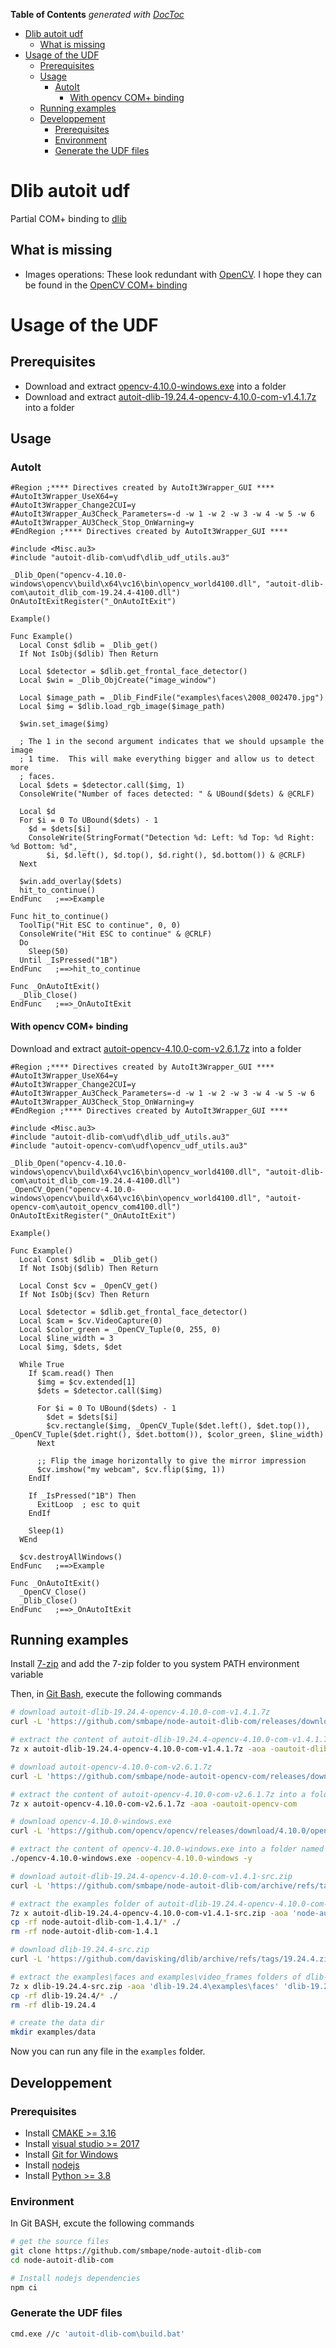 <!-- START doctoc generated TOC please keep comment here to allow auto update -->
<!-- DON'T EDIT THIS SECTION, INSTEAD RE-RUN doctoc TO UPDATE -->
**Table of Contents**  *generated with [DocToc](https://github.com/thlorenz/doctoc)*

- [Dlib autoit udf](#dlib-autoit-udf)
  - [What is missing](#what-is-missing)
- [Usage of the UDF](#usage-of-the-udf)
  - [Prerequisites](#prerequisites)
  - [Usage](#usage)
    - [AutoIt](#autoit)
      - [With opencv COM+ binding](#with-opencv-com-binding)
  - [Running examples](#running-examples)
  - [Developpement](#developpement)
    - [Prerequisites](#prerequisites-1)
    - [Environment](#environment)
    - [Generate the UDF files](#generate-the-udf-files)

<!-- END doctoc generated TOC please keep comment here to allow auto update -->

# Dlib autoit udf

Partial COM+ binding to [dlib](http://dlib.net/)

## What is missing
  - Images operations: These look redundant with [OpenCV](https://opencv.org/). I hope they can be found in the [OpenCV COM+ binding](https://github.com/smbape/node-autoit-dlib-com)

# Usage of the UDF

## Prerequisites

  - Download and extract [opencv-4.10.0-windows.exe](https://opencv.org/releases/) into a folder
  - Download and extract [autoit-dlib-19.24.4-opencv-4.10.0-com-v1.4.1.7z](https://github.com/smbape/node-autoit-dlib-com/releases/download/v1.4.1/autoit-dlib-19.24.4-opencv-4.10.0-com-v1.4.1.7z) into a folder

## Usage

### AutoIt

```autoit
#Region ;**** Directives created by AutoIt3Wrapper_GUI ****
#AutoIt3Wrapper_UseX64=y
#AutoIt3Wrapper_Change2CUI=y
#AutoIt3Wrapper_Au3Check_Parameters=-d -w 1 -w 2 -w 3 -w 4 -w 5 -w 6
#AutoIt3Wrapper_AU3Check_Stop_OnWarning=y
#EndRegion ;**** Directives created by AutoIt3Wrapper_GUI ****

#include <Misc.au3>
#include "autoit-dlib-com\udf\dlib_udf_utils.au3"

_Dlib_Open("opencv-4.10.0-windows\opencv\build\x64\vc16\bin\opencv_world4100.dll", "autoit-dlib-com\autoit_dlib_com-19.24.4-4100.dll")
OnAutoItExitRegister("_OnAutoItExit")

Example()

Func Example()
  Local Const $dlib = _Dlib_get()
  If Not IsObj($dlib) Then Return

  Local $detector = $dlib.get_frontal_face_detector()
  Local $win = _Dlib_ObjCreate("image_window")

  Local $image_path = _Dlib_FindFile("examples\faces\2008_002470.jpg")
  Local $img = $dlib.load_rgb_image($image_path)

  $win.set_image($img)

  ; The 1 in the second argument indicates that we should upsample the image
  ; 1 time.  This will make everything bigger and allow us to detect more
  ; faces.
  Local $dets = $detector.call($img, 1)
  ConsoleWrite("Number of faces detected: " & UBound($dets) & @CRLF)

  Local $d
  For $i = 0 To UBound($dets) - 1
    $d = $dets[$i]
    ConsoleWrite(StringFormat("Detection %d: Left: %d Top: %d Right: %d Bottom: %d", _
        $i, $d.left(), $d.top(), $d.right(), $d.bottom()) & @CRLF)
  Next

  $win.add_overlay($dets)
  hit_to_continue()
EndFunc   ;==>Example

Func hit_to_continue()
  ToolTip("Hit ESC to continue", 0, 0)
  ConsoleWrite("Hit ESC to continue" & @CRLF)
  Do
    Sleep(50)
  Until _IsPressed("1B")
EndFunc   ;==>hit_to_continue

Func _OnAutoItExit()
  _Dlib_Close()
EndFunc   ;==>_OnAutoItExit
```

#### With opencv COM+ binding

Download and extract [autoit-opencv-4.10.0-com-v2.6.1.7z](https://github.com/smbape/node-autoit-opencv-com/releases/download/v2.6.1/autoit-opencv-4.10.0-com-v2.6.1.7z) into a folder

```autoit
#Region ;**** Directives created by AutoIt3Wrapper_GUI ****
#AutoIt3Wrapper_UseX64=y
#AutoIt3Wrapper_Change2CUI=y
#AutoIt3Wrapper_Au3Check_Parameters=-d -w 1 -w 2 -w 3 -w 4 -w 5 -w 6
#AutoIt3Wrapper_AU3Check_Stop_OnWarning=y
#EndRegion ;**** Directives created by AutoIt3Wrapper_GUI ****

#include <Misc.au3>
#include "autoit-dlib-com\udf\dlib_udf_utils.au3"
#include "autoit-opencv-com\udf\opencv_udf_utils.au3"

_Dlib_Open("opencv-4.10.0-windows\opencv\build\x64\vc16\bin\opencv_world4100.dll", "autoit-dlib-com\autoit_dlib_com-19.24.4-4100.dll")
_OpenCV_Open("opencv-4.10.0-windows\opencv\build\x64\vc16\bin\opencv_world4100.dll", "autoit-opencv-com\autoit_opencv_com4100.dll")
OnAutoItExitRegister("_OnAutoItExit")

Example()

Func Example()
  Local Const $dlib = _Dlib_get()
  If Not IsObj($dlib) Then Return

  Local Const $cv = _OpenCV_get()
  If Not IsObj($cv) Then Return

  Local $detector = $dlib.get_frontal_face_detector()
  Local $cam = $cv.VideoCapture(0)
  Local $color_green = _OpenCV_Tuple(0, 255, 0)
  Local $line_width = 3
  Local $img, $dets, $det

  While True
    If $cam.read() Then
      $img = $cv.extended[1]
      $dets = $detector.call($img)

      For $i = 0 To UBound($dets) - 1
        $det = $dets[$i]
        $cv.rectangle($img, _OpenCV_Tuple($det.left(), $det.top()), _OpenCV_Tuple($det.right(), $det.bottom()), $color_green, $line_width)
      Next

      ;; Flip the image horizontally to give the mirror impression
      $cv.imshow("my webcam", $cv.flip($img, 1))
    EndIf

    If _IsPressed("1B") Then
      ExitLoop  ; esc to quit
    EndIf

    Sleep(1)
  WEnd

  $cv.destroyAllWindows()
EndFunc   ;==>Example

Func _OnAutoItExit()
  _OpenCV_Close()
  _Dlib_Close()
EndFunc   ;==>_OnAutoItExit
```

## Running examples

Install [7-zip](https://www.7-zip.org/download.html) and add the 7-zip folder to you system PATH environment variable

Then, in [Git Bash](https://gitforwindows.org/), execute the following commands

```sh
# download autoit-dlib-19.24.4-opencv-4.10.0-com-v1.4.1.7z
curl -L 'https://github.com/smbape/node-autoit-dlib-com/releases/download/v1.4.1/autoit-dlib-19.24.4-opencv-4.10.0-com-v1.4.1.7z' -o autoit-dlib-19.24.4-opencv-4.10.0-com-v1.4.1.7z

# extract the content of autoit-dlib-19.24.4-opencv-4.10.0-com-v1.4.1.7z into a folder named autoit-dlib-com
7z x autoit-dlib-19.24.4-opencv-4.10.0-com-v1.4.1.7z -aoa -oautoit-dlib-com

# download autoit-opencv-4.10.0-com-v2.6.1.7z
curl -L 'https://github.com/smbape/node-autoit-opencv-com/releases/download/v2.6.1/autoit-opencv-4.10.0-com-v2.6.1.7z' -o autoit-opencv-4.10.0-com-v2.6.1.7z

# extract the content of autoit-opencv-4.10.0-com-v2.6.1.7z into a folder named autoit-opencv-com
7z x autoit-opencv-4.10.0-com-v2.6.1.7z -aoa -oautoit-opencv-com

# download opencv-4.10.0-windows.exe
curl -L 'https://github.com/opencv/opencv/releases/download/4.10.0/opencv-4.10.0-windows.exe' -o opencv-4.10.0-windows.exe

# extract the content of opencv-4.10.0-windows.exe into a folder named opencv-4.10.0-windows
./opencv-4.10.0-windows.exe -oopencv-4.10.0-windows -y

# download autoit-dlib-19.24.4-opencv-4.10.0-com-v1.4.1-src.zip
curl -L 'https://github.com/smbape/node-autoit-dlib-com/archive/refs/tags/v1.4.1.zip' -o autoit-dlib-19.24.4-opencv-4.10.0-com-v1.4.1-src.zip

# extract the examples folder of autoit-dlib-19.24.4-opencv-4.10.0-com-v1.4.1-src.zip
7z x autoit-dlib-19.24.4-opencv-4.10.0-com-v1.4.1-src.zip -aoa 'node-autoit-dlib-com-1.4.1\examples'
cp -rf node-autoit-dlib-com-1.4.1/* ./
rm -rf node-autoit-dlib-com-1.4.1

# download dlib-19.24.4-src.zip
curl -L 'https://github.com/davisking/dlib/archive/refs/tags/19.24.4.zip' -o dlib-19.24.4-src.zip

# extract the examples\faces and examples\video_frames folders of dlib-19.24.4-src.zip
7z x dlib-19.24.4-src.zip -aoa 'dlib-19.24.4\examples\faces' 'dlib-19.24.4\examples\video_frames'
cp -rf dlib-19.24.4/* ./
rm -rf dlib-19.24.4

# create the data dir
mkdir examples/data
```

Now you can run any file in the `examples` folder.

## Developpement

### Prerequisites

  - Install [CMAKE >= 3.16](https://cmake.org/download/)
  - Install [visual studio >= 2017](https://visualstudio.microsoft.com/vs/community/)
  - Install [Git for Windows](https://gitforwindows.org/)
  - Install [nodejs](https://nodejs.org/en/download/)
  - Install [Python >= 3.8](https://www.python.org/downloads/)

### Environment

In Git BASH, excute the following commands

```sh
# get the source files
git clone https://github.com/smbape/node-autoit-dlib-com
cd node-autoit-dlib-com

# Install nodejs dependencies
npm ci
```

### Generate the UDF files

```sh
cmd.exe //c 'autoit-dlib-com\build.bat'
```
